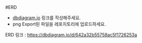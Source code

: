 #ERD 
- [dbdiagram.io](https://dbdiagram.io/home) 링크를 작성해주세요.
- png Export된 파일을 레포지토리에 업로드하세요.

ERD 링크 : https://dbdiagram.io/d/642a32b55758ac5f1726253a
